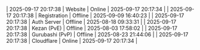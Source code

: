 | 2025-09-17 20:17:38 | Website | Online | 2025-09-17 20:17:34 |
| 2025-09-17 20:17:38 | Registration | Offline | 2025-09-09 16:40:23 |
| 2025-09-17 20:17:38 | Auth Server | Offline | 2025-08-18 09:33:31 |
| 2025-09-17 20:17:38 | Kezan (PvE) | Offline | 2025-08-03 17:58:02 |
| 2025-09-17 20:17:38 | Gurubashi (PvP) | Offline | 2025-08-23 21:44:06 |
| 2025-09-17 20:17:38 | Cloudflare | Online | 2025-09-17 20:17:34 |

